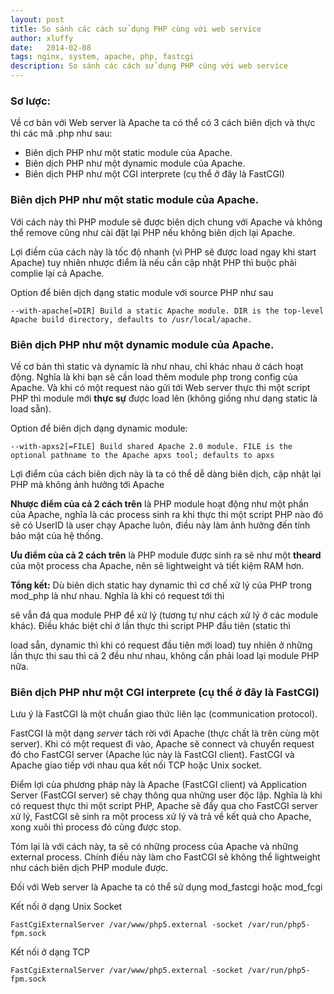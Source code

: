 ```yaml
---
layout: post
title: So sánh các cách sử dụng PHP cùng với web service
author: xluffy
date:   2014-02-08
tags: nginx, system, apache, php, fastcgi
description: So sánh các cách sử dụng PHP cùng với web service
---
```


### Sơ lược:

Về cơ bản với Web server là Apache ta có thể có 3 cách biên dịch và thực thi các mã .php như sau:

- Biên dịch PHP như một static module của Apache.
- Biên dịch PHP như một dynamic module của Apache.
- Biên dịch PHP như một CGI interprete (cụ thể ở đây là FastCGI)

### Biên dịch PHP như một static module của Apache.

Với cách này thì PHP module sẽ được biên dịch chung với Apache và không thể remove cũng như cài đặt lại PHP
nếu không biên dịch lại Apache.

Lợi điềm của cách này là tốc độ nhanh (vì PHP sẽ được load ngay khi start Apache) tuy nhiên nhược điểm là nếu cần cập 
nhật PHP thì buộc phải complie lại cả Apache.

Option để biên dịch dạng static module với source PHP như sau

`--with-apache[=DIR]
    Build a static Apache module. DIR is the top-level Apache build directory, defaults to /usr/local/apache.`

### Biên dịch PHP như một dynamic module của Apache.

Về cơ bản thì static và dynamic là như nhau, chỉ khác nhau ở cách hoạt động. Nghĩa là khi bạn sẽ cần load thêm module
php trong config của Apache. Và khi có một request nào gửi tới Web server thực thi một script PHP thì module mới __thực
sự__ được load lên (không giống như dạng static là load sẵn).

Option để biên dịch dạng dynamic module:

`--with-apxs2[=FILE]
    Build shared Apache 2.0 module. FILE is the optional pathname to the Apache apxs tool; defaults to apxs`

Lợi điểm của cách biên dịch này là ta có thể dễ dàng biên dịch, cập nhật lại PHP mà không ảnh hưởng tới Apache

__Nhược điểm của cả 2 cách trên__ là PHP module hoạt động như một phần của Apache, nghĩa là các process sinh ra khi thực thi
một script PHP nào đó sẽ có UserID là user chạy Apache luôn, điều này làm ảnh hưởng đến tính bảo mật của hệ thống.

__Ưu điểm của cả 2 cách trên__ là PHP module được sinh ra sẽ như một __theard__ của một process cha Apache, nên sẽ lightweight
và tiết kiệm RAM hơn.

__Tổng kết:__ Dù biên dịch static hay dynamic thì cơ chế xử lý của PHP trong mod_php là như nhau. Nghĩa là khi có request tới thì

sẽ vẫn đá qua module PHP để xử lý (tương tự như cách xử lý ở các module khác). Điều khác biệt chỉ ở lần thực thi script PHP đầu tiên (static thì 

load sẵn, dynamic thì khi có request đầu tiên mới load) tuy nhiên ở những lần thực thi sau thì cả 2 đều như nhau, không cần phải load
lại module PHP nữa.

### Biên dịch PHP như một CGI interprete (cụ thể ở đây là FastCGI)

Lưu ý là FastCGI là một chuẩn giao thức liên lạc (communication protocol). 

FastCGI là một dạng _server_ tách rời với Apache (thực chất là trên cùng một server). Khi có một request đi vào, Apache sẽ connect 
và chuyển request đó cho FastCGI server (Apache lúc này là FastCGI client). FastCGI và Apache giao tiếp với nhau qua kết nối 
TCP hoặc Unix socket.

Điểm lợi của phương pháp này là Apache (FastCGI client) và Application Server (FastCGI server) sẽ chạy thông qua những user độc lập.
Nghĩa là khi có request thực thi một script PHP, Apache sẽ đẩy qua cho FastCGI server xử lý, FastCGI sẽ sinh ra một process xử lý
và trả về kết quả cho Apache, xong xuôi thì process đó cũng được stop. 

Tóm lại là với cách này, ta sẽ có những process của Apache và những external process. Chính điều này làm cho FastCGI sẽ không thể 
lightweight như cách biên dịch PHP module được.

Đối với Web server là Apache ta có thể sử dụng mod\_fastcgi hoặc mod\_fcgi

Kết nối ở dạng Unix Socket

`FastCgiExternalServer /var/www/php5.external -socket /var/run/php5-fpm.sock`

Kết nối ở dạng TCP

`FastCgiExternalServer /var/www/php5.external -socket /var/run/php5-fpm.sock`


